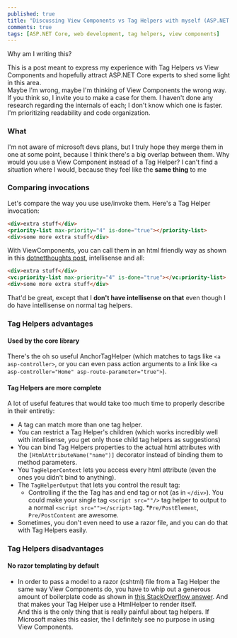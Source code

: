 ```yaml
---
published: true
title: "Discussing View Components vs Tag Helpers with myself (ASP.NET Core)"
comments: true
tags: [ASP.NET Core, web development, tag helpers, view components]
---
```

Why am I writing this?

This is a post meant to express my experience with Tag Helpers vs View Components and hopefully attract ASP.NET Core experts to shed some light in this area.  
Maybe I'm wrong, maybe I'm thinking of View Components the wrong way. If you think so, I invite you to make a case for them.
I haven't done any research regarding the internals of each; I don't know which one is faster. I'm prioritizing readability and code organization.

### What

I'm not aware of microsoft devs plans, but I truly hope they merge them in one at some point, because I think there's a big overlap between them.
Why would you use a View Component instead of a Tag Helper? I can't find a situation where I would, because they feel like the **same thing** to me

### Comparing invocations
Let's compare the way you use use/invoke them. Here's a Tag Helper invocation:

```html
<div>extra stuff</div>
<priority-list max-priority="4" is-done="true"></priority-list>
<div>some more extra stuff</div>
```

With ViewComponents, you can call them in an html friendly way as shown in this [dotnetthoughts post](http://dotnetthoughts.net/view-components-as-tag-helpers-in-aspnet-core/), intellisense and all:

```html
<div>extra stuff</div>
<vc:priority-list max-priority="4" is-done="true"></vc:priority-list>
<div>some more extra stuff</div>
```

That'd be great, except that I **don't have intellisense on that** even though I do have intellisense on normal tag helpers.

### Tag Helpers advantages 

#### Used by the core library
There's the oh so useful AnchorTagHelper (which matches to tags like `<a asp-controller>`, or you can even pass action arguments to a link like `<a asp-controller="Home" asp-route-parameter="true">`).  

#### Tag Helpers are more complete

A lot of useful features that would take too much time to properly describe in their entiretiy:
* A tag can match more than one tag helper.
* You can restrict a Tag Helper's children (which works incredibly well with intellisense, you get only those child tag helpers as suggestions)
* You can bind Tag Helpers properties to the actual html attributes with the `[HtmlAttributeName("name")]` decorator instead of binding them to method parameters.
* You `TagHelperContext` lets you access every html attribute (even the ones you didn't bind to anything).
* The `TagHelperOutput` that lets you control the result tag: 
	* Controlling if the the Tag has and end tag or not (as in `</div>`). You could make your single tag    `<script src=""/>` tag helper to output to a normal `<script src=""></script>` tag.
	*`Pre/PostElement`, `Pre/PostContent` are awesome.
* Sometimes, you don't even need to use a razor file, and you can do that with Tag Helpers easily.


### Tag Helpers disadvantages

#### No razor templating by default

* In order to pass a model to a razor (cshtml) file from a Tag Helper the same way View Components do, you have to whip out a generous amount of boilerplate code as shown in [this StackOverflow answer](https://stackoverflow.com/a/40443258/796608). And that makes your Tag Helper use a HtmlHelper to render itself.  
And this is the only thing that is really painful about tag helpers. If Microsoft makes this easier, the I definitely see no purpose in using View Components.
